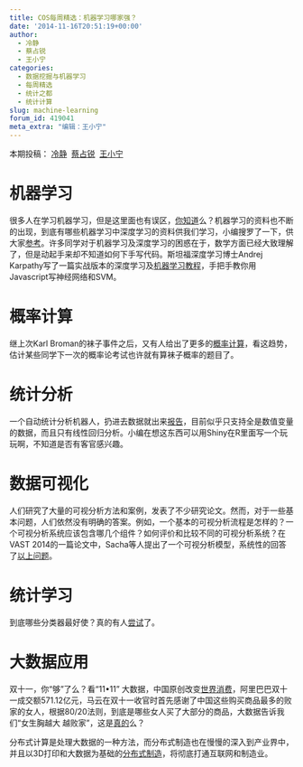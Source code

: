 ```yaml
---
title: COS每周精选：机器学习哪家强？
date: '2014-11-16T20:51:19+00:00'
author:
  - 冷静
  - 蔡占锐
  - 王小宁
categories:
  - 数据挖掘与机器学习
  - 每周精选
  - 统计之都
  - 统计计算
slug: machine-learning
forum_id: 419041
meta_extra: "编辑：王小宁"
---
```


本期投稿： [冷静](http://www.weibo.com/p/1005051756465937/home?from=page_100505&mod=TAB&noscale_head=1#_0)  [蔡占锐](http://weibo.com/3264504301/profile?rightmod=1&wvr=6&mod=personinfo)  [王小宁](http://weibo.com/wangxiaoningtongxue/profile?rightmod=1&wvr=6&mod=personinfo)

# 机器学习

很多人在学习机器学习，但是这里面也有误区，[你知道](http://www.36dsj.com/archives/16445)么？机器学习的资料也不断的出现，到底有哪些机器学习中深度学习的资料供我们学习，小编搜罗了一下，供大家[参考](http://www.kdnuggets.com/2014/05/learn-deep-learning-courses-tutorials-overviews.html)。许多同学对于机器学习及深度学习的困惑在于，数学方面已经大致理解了，但是动起手来却不知道如何下手写代码。斯坦福深度学习博士Andrej Karpathy写了一篇实战版本的深度学习及[机器学习教程](http://t.cn/RhSJkOz)，手把手教你用Javascript写神经网络和SVM。

# 概率计算

继上次Karl Broman的袜子事件之后，又有人给出了更多的[概率计算](http://www.senresearch.org/exact-and-approximate-probabilities-for-laundry-socks-problem.html)，看这趋势，估计某些同学下一次的概率论考试也许就有算袜子概率的题目了。

# 统计分析

一个自动统计分析机器人，扔进去数据就出来[报告](http://andrewgelman.com/2014/11/05/automatic-exploratory-data-analysis/)，目前似乎只支持全是数值变量的数据，而且只有线性回归分析。小编在想这东西可以用Shiny在R里面写一个玩玩啊，不知道是否有客官感兴趣。

# 数据可视化

人们研究了大量的可视分析方法和案例，发表了不少研究论文。然而，对于一些基本问题，人们依然没有明确的答案。例如，一个基本的可视分析流程是怎样的？一个可视分析系统应该包含哪几个组件？如何评价和比较不同的可视分析系统？在VAST 2014的一篇论文中，Sacha等人提出了一个可视分析模型，系统性的回答了[以上问题](http://vis.pku.edu.cn/blog/%E5%8F%AF%E8%A7%86%E5%88%86%E6%9E%90%E4%B8%AD%E7%9A%84%E7%9F%A5%E8%AF%86%E4%BA%A7%E7%94%9F%E6%A8%A1%E5%9E%8B-knowledge-generation-model-for-visual-analytics/)。

# 统计学习 

到底哪些分类器最好使？真的有人[尝试](http://jmlr.org/papers/v15/delgado14a.html)了。

# 大数据应用

双十一，你“够”了么？看“11•11” 大数据，中国原创改变[世界消费](http://www.bj.xinhuanet.com/bjyw/2014-11/12/c_1113212924_2.htm)，阿里巴巴双十一成交额571.12亿元，马云在双十一收官时首先感谢了中国这些购买商品最多的败家的女人，根据80/20法则，到底是哪些女人买了大部分的商品，大数据告诉我们“女生胸越大 越败家”，这是[真的](http://wallstreetcn.com/node/210723)么？

分布式计算是处理大数据的一种方法，而分布式制造也在慢慢的深入到产业界中，并且以3D打印和大数据为基础的[分布式制造](http://www.china-cloud.com/yunzixun/yunjisuanxinwen/20141110_43556.html)，将彻底打通互联网和制造业。
